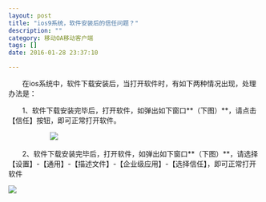 ```yaml
---
layout: post
title: "ios9系统，软件安装后的信任问题？"
description: ""
category: 移动OA移动客户端
tags: []
date: 2016-01-28 23:37:10

---
```

&#160; &#160; &#160; &#160;在ios系统中，软件下载安装后，当打开软件时，有如下两种情况出现，处理办法是：

&#160; &#160; &#160; &#160;1、软件下载安装完毕后，打开软件，如弹出如下窗口**（下图）**，请点击【信任】按钮，即可正常打开软件。

&#160; &#160; &#160; &#160;&#160; &#160; &#160; &#160;&#160; &#160; &#160; &#160;![](../../../oahelps_img/ios_1.png)

&#160; &#160; &#160; &#160;2、软件下载安装完毕后，打开软件，如弹出如下窗口**（下图）**，请选择【设置】-【通用】-【描述文件】-【企业级应用】-【选择信任】，即可正常打开软件

![](../../../oahelps_img/ios_2.png)